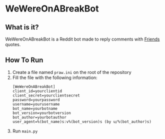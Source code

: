 # WeWereOnABreakBot

## What is it?

WeWereOnABreakBot is a Reddit bot made to reply comments with [Friends](https://en.wikipedia.org/wiki/Friends) quotes.

## How To Run

1. Create a file named `praw.ini` on the root of the repository
2. Fill the file with the following information:
   ```text
   [WeWereOnABreakBot]
   client_id=yourclientid
   client_secret=yourclientsecret
   password=yourpassword
   username=yourusername
   bot_name=yourbotname
   bot_version=yourbotversion
   bot_author=yourbotauthor
   user_agent=%(bot_name)s:v%(bot_version)s (by u/%(bot_author)s)
   ```
3. Run `main.py`